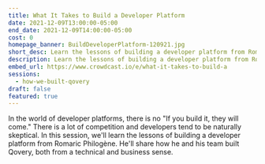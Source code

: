 ```yaml
---
title: What It Takes to Build a Developer Platform
date: 2021-12-09T13:00:00-05:00
end_date: 2021-12-09T14:00:00-05:00
cost: 0
homepage_banner: BuildDeveloperPlatform-120921.jpg
short_desc: Learn the lessons of building a developer platform from Romaric Philogène. He'll share how he and his team built Qovery, both from a technical and business sense.
description: Learn the lessons of building a developer platform from Romaric Philogène. He'll share how he and his team built Qovery, both from a technical and business sense.
embed_url: https://www.crowdcast.io/e/what-it-takes-to-build-a
sessions:
  - how-we-built-qovery
draft: false
featured: true
---
```


In the world of developer platforms, there is no "If you build it, they will come." There is a lot of competition and developers tend to be naturally skeptical. In this session, we'll learn the lessons of building a developer platform from Romaric Philogène. He'll share how he and his team built Qovery, both from a technical and business sense.

